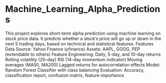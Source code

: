 # Machine_Learning_Alpha_Predictions
This project explores short-term alpha prediction using machine learning on stock price data. It predicts whether a stock’s price will go up or down in the next 5 trading days, based on technical and statistical features.
Features
Data Source: Yahoo Finance (yfinance)
Assets: AAPL, GOOG, PEP (extendable to others)
Feature Engineering:
Daily, 5-day, and 10-day returns
Rolling volatility (20-day)
RSI (14-day momentum indicator)
Moving averages (MA50, MA200)
Lagged returns for autocorrelation effects
Model: Random Forest Classifier with class balancing
Evaluation: Accuracy, classification report, confusion matrix, feature importance
